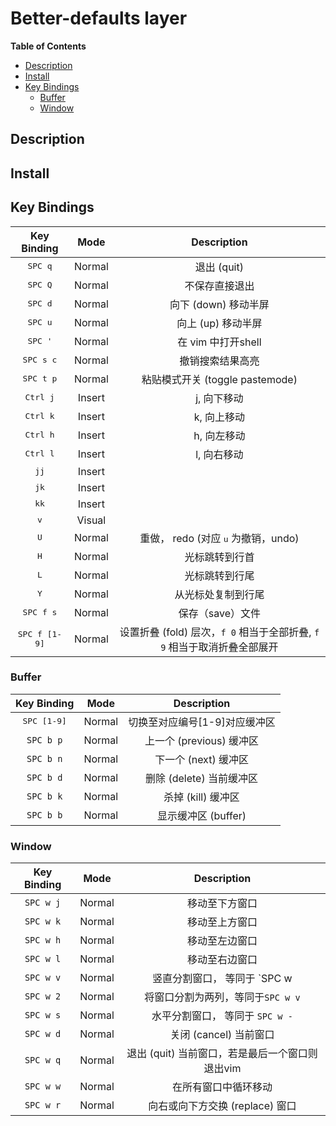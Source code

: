 # Better-defaults layer

**Table of Contents**

<!-- vim-markdown-toc GFM -->
* [Description](#description)
* [Install](#install)
* [Key Bindings](#key-bindings)
    * [Buffer](#buffer)
    * [Window](#window)

<!-- vim-markdown-toc -->

## Description

## Install

## Key Bindings

Key Binding            | Mode   | Description
:---:                  | :---:  | :---:
<kbd>SPC q</kbd>       | Normal | 退出 (quit)
<kbd>SPC Q</kbd>       | Normal | 不保存直接退出
<kbd>SPC d</kbd>       | Normal | 向下 (down) 移动半屏
<kbd>SPC u</kbd>       | Normal | 向上 (up) 移动半屏
<kbd>SPC '</kbd>       | Normal | 在 vim 中打开shell
<kbd>SPC s c</kbd>     | Normal | 撤销搜索结果高亮
<kbd>SPC t p</kbd>     | Normal | 粘贴模式开关 (toggle pastemode)
<kbd>Ctrl j</kbd>      | Insert | j, 向下移动
<kbd>Ctrl k</kbd>      | Insert | k, 向上移动
<kbd>Ctrl h</kbd>      | Insert | h, 向左移动
<kbd>Ctrl l</kbd>      | Insert | l, 向右移动
<kbd>jj</kbd>          | Insert | <kbd><Esc></kbd>
<kbd>jk</kbd>          | Insert | <kbd><Esc></kbd>
<kbd>kk</kbd>          | Insert | <kbd><Esc></kbd>
<kbd>v</kbd>           | Visual | <kbd><Esc></kbd>
<kbd>U<kbd>            | Normal | 重做， redo (对应 <kbd>u</kbd> 为撤销，undo)
<kbd>H<kbd>            | Normal | 光标跳转到行首
<kbd>L<kbd>            | Normal | 光标跳转到行尾
<kbd>Y<kbd>            | Normal | 从光标处复制到行尾
<kbd>SPC f s</kbd>     | Normal |  保存（save）文件
<kbd>SPC f [1-9]</kbd> | Normal | 设置折叠 (fold) 层次，`f 0` 相当于全部折叠, `f 9` 相当于取消折叠全部展开

### Buffer

Key Binding | Mode   | Description
:---:       | :---:  | :---:
<kbd>SPC [1-9]</kbd> | Normal | 切换至对应编号[1-9]对应缓冲区
`SPC b p`   | Normal | 上一个 (previous) 缓冲区
`SPC b n`   | Normal | 下一个 (next) 缓冲区
`SPC b d`   | Normal | 删除 (delete) 当前缓冲区
`SPC b k`   | Normal | 杀掉 (kill) 缓冲区
`SPC b b`   | Normal | 显示缓冲区 (buffer)

### Window

Key Binding | Mode   | Description
:---:       | :---:  | :---:
`SPC w j`   | Normal | 移动至下方窗口
`SPC w k`   | Normal | 移动至上方窗口
`SPC w h`   | Normal | 移动至左边窗口
`SPC w l`   | Normal | 移动至右边窗口
`SPC w v`   | Normal | 竖直分割窗口， 等同于 `SPC w |`
`SPC w 2`   | Normal | 将窗口分割为两列，等同于`SPC w v`
`SPC w s`   | Normal | 水平分割窗口， 等同于 `SPC w -`
`SPC w d`   | Normal | 关闭 (cancel) 当前窗口
`SPC w q`   | Normal | 退出 (quit) 当前窗口，若是最后一个窗口则退出vim
`SPC w w`   | Normal | 在所有窗口中循环移动
`SPC w r`   | Normal | 向右或向下方交换 (replace) 窗口



